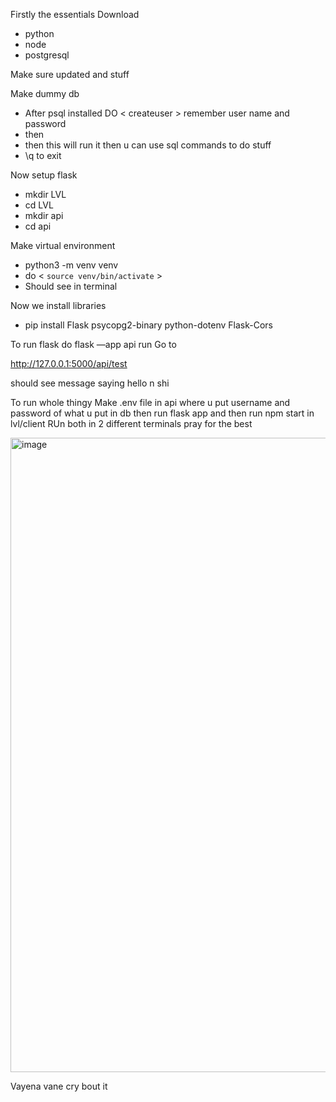 Firstly the essentials
Download

- python
- node
- postgresql

Make sure updated and stuff

Make dummy db

- After psql installed DO < createuser <name>> remember user name and password
- then <createdb LVL>
- then <psql LVL > this will run it then u can use sql commands to do stuff
- \q to exit

Now setup flask

- mkdir LVL
- cd LVL
- mkdir api
- cd api

Make virtual environment

- python3 -m venv venv
- do < `source venv/bin/activate` >
- Should see <venv> in terminal

Now we install libraries

- pip install Flask psycopg2-binary python-dotenv Flask-Cors

To run flask do flask —app api run
Go to 

http://127.0.0.1:5000/api/test

should see message saying hello n shi

To run whole thingy
Make .env file in api where u put username and password of what u put in db
then run flask app
and then run npm start in lvl/client 
RUn both in 2 different terminals
pray for the best


<img width="1015" alt="image" src="https://github.com/user-attachments/assets/f2f94788-4602-4942-b844-f608316ccd18" />


Vayena vane cry bout it

